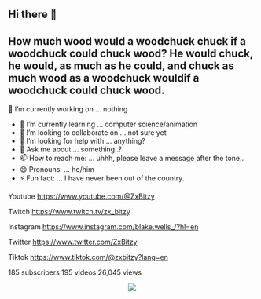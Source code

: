 ## Hi there 👋
## How much wood would a woodchuck chuck  if a woodchuck could chuck wood? He would chuck, he would, as much as he could, and chuck as much wood as a woodchuck wouldif a woodchuck could chuck wood.
🔭 I’m currently working on ... nothing 
- 🌱 I’m currently learning ... computer science/animation
- 👯 I’m looking to collaborate on ... not sure yet
- 🤔 I’m looking for help with ... anything?
- 💬 Ask me about ... something..?
- 📫 How to reach me: ... uhhh, please leave a message after the tone..
- 😄 Pronouns: ... he/him
- ⚡ Fun fact: ... I have never been out of the country.

Youtube
https://www.youtube.com/@ZxBitzy

Twitch
https://www.twitch.tv/zx_bitzy

Instagram
https://www.instagram.com/blake.wells_/?hl=en

Twitter
https://www.twitter.com/ZxBitzy

Tiktok
https://www.tiktok.com/@zxbitzy?lang=en

185 subscribers
195 videos
26,045 views
<p align="center"><img src="https://i.giphy.com/RThN0hOS2GO4M.gif" /></p>
<!--
**ZxBitzy/ZxBitzy** is a ✨ _special_ ✨ repository because its `README.md` (this file) appears on your GitHub profile.
